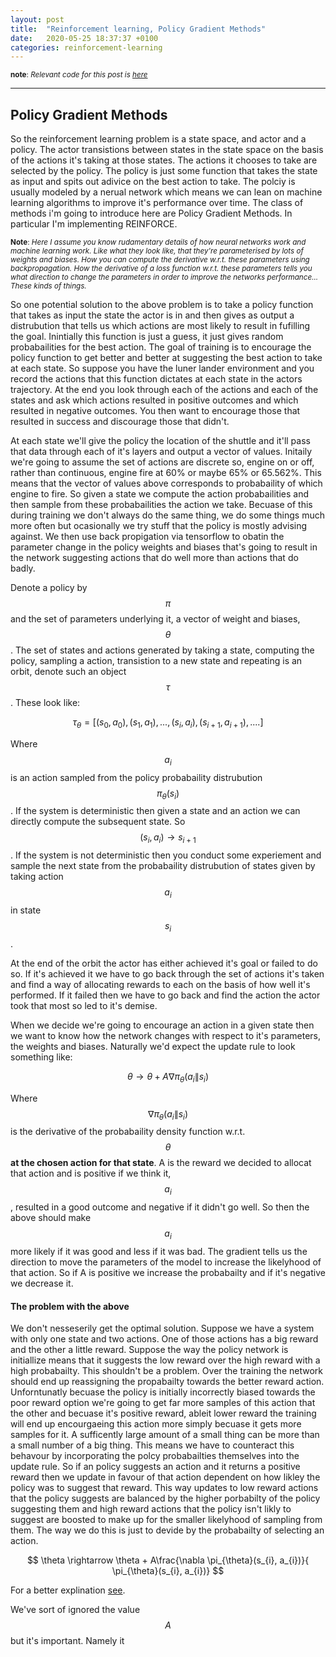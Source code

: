 ```yaml
---
layout: post
title:  "Reinforcement learning, Policy Gradient Methods"
date:   2020-05-25 18:37:37 +0100
categories: reinforcement-learning
---
```

<sup>__note__: *Relevant code for this post is [here](https://github.com/mauicv/openai-gym-solns)*</sup>

---

## Policy Gradient Methods


So the reinforcement learning problem is a state space, and actor and a policy. The actor transistions between states in the state space on the basis of the actions it's taking at those states. The actions it chooses to take are selected by the policy. The policy is just some function that takes the state as input and spits out adivice on the best action to take. The polciy is usually modeled by a nerual network which means we can lean on machine learning algorithms to improve it's performance over time. The class of methods i'm going to introduce here are Policy Gradient Methods. In particular I'm implementing REINFORCE.

<sup>__Note__: *Here I assume you know rudamentary details of how neural networks work and machine learning work. Like what they look like, that they're parameterised by lots of weights and biases. How you can compute the derivative w.r.t. these parameters using backpropagation. How the derivative of a loss function w.r.t. these parameters tells you what direction to change the parameters in order to improve the networks performance... These kinds of things.*</sup>


So one potential solution to the above problem is to take a policy function that takes as input the state the actor is in and then gives as output a distrubution that tells us which actions are most likely to result in fufilling the goal. Inintially this function is just a guess, it just gives random probabailities for the best action. The goal of training is to encourage the policy function to get better and better at suggesting the best action to take at each state. So suppose you have the luner lander environment and you record the actions that this function dictates at each state in the actors trajectory. At the end you look through each of the actions and each of the states and ask which actions resulted in positive outcomes and which resulted in negative outcomes. You then want to encourage those that resulted in success and discourage those that didn't.

At each state we'll give the policy the location of the shuttle and it'll pass that data through each of it's layers and output a vector of values. Initaily we're going to assume the set of actions are discrete so, engine on or off, rather than continuous, engine fire at 60% or maybe 65% or 65.562%. This means that the vector of values above corresponds to probabaility of which engine to fire. So given a state we compute the action probabailities and then sample from these probabailities the action we take. Becuase of this during training we don't always do the same thing, we do some things much more often but ocasionally we try stuff that the policy is mostly advising against. We then use back propigation via tensorflow to obatin the parameter change in the policy weights and biases that's going to result in the network suggesting actions that do well more than actions that do badly.

Denote a policy by $$\pi$$ and the set of parameters underlying it, a vector of weight and biases, $$\theta$$. The set of states and actions generated by taking a state, computing the policy, sampling a action, transistion to a new state and repeating is an orbit, denote such an object $$\tau$$. These look like:

$$\tau_{\theta} = [(s_{0}, a_{0}), (s_{1}, a_{1}), ..., (s_{i}, a_{i}), (s_{i+1}, a_{i+1}), ....]$$

Where $$a_{i}$$ is an action sampled from the policy probabaility distrubution $$\pi_{\theta}(s_{i})$$. If the system is deterministic then given a state and an action we can directly compute the subsequent state. So $$(s_{i}, a_{i}) \rightarrow s_{i+1}$$. If the system is not deterministic then you conduct some experiement and sample the next state from the probabaility distrubution of states given by taking action $$a_{i}$$ in state $$s_{i}$$.

At the end of the orbit the actor has either achieved it's goal or failed to do so. If it's achieved it we have to go back through the set of actions it's taken and find a way of allocating rewards to each on the basis of how well it's performed. If it failed then we have to go back and find the action the actor took that most so led to it's demise.

When we decide we're going to encourage an action in a given state then we want to know how the network changes with respect to it's parameters, the weights and biases. Naturally we'd expect the update rule to look something like:

$$
\theta \rightarrow \theta + A\nabla \pi_{\theta}( a_{i}\| s_{i})
$$

Where $$\nabla \pi_{\theta}( a_{i}\| s_{i})$$ is the derivative of the probabaility density function w.r.t. $$\theta$$ __at the chosen action for that state__. A is the reward we decided to allocat that action and is positive if we think it, $$a_{i}$$, resulted in a good outcome and negative if it didn't go well. So then the above should make $$a_{i}$$ more likely if it was good and less if it was bad. The gradient tells us the direction to move the parameters of the model to increase the likelyhood of that action. So if A is positive we increase the probabailty and if it's negative we decrease it.

#### The problem with the above

We don't nesseserily get the optimal solution. Suppose we have a system with only one state and two actions. One of those actions has a big reward and the other a little reward. Suppose the way the policy network is initiallize means that it suggests the low reward over the high reward with a high probabailty. This shouldn't  be a problem. Over the training the network should end up reassigning the propabailty towards the better reward action. Unforntunatly becuase the policy  is initially incorrectly biased towards the poor reward option we're going to get far more samples of this action that the other and becuase it's positive reward, ableit lower reward the training will end up encourgaeing this action more simply becuase it gets more samples for it. A sufficently large amount of a small thing can be more than a small number of a big thing. This means we have to counteract this behavour by incorporating the polcy probabailties themselves into the update rule. So if an policy suggests an action and it returns a positive reward then we update in favour of that action dependent on how likley the policy was to suggest that reward. This way updates to low reward actions that the policy suggests are balanced by the higher porbabilty of the policy suggesting them and high reward actions that the policy isn't likly to suggest are boosted to make up for the smaller likelyhood of sampling from them. The way we do this is just to devide by the probabailty of selecting an action.

$$
\theta \rightarrow \theta + A\frac{\nabla \pi_{\theta}(s_{i}, a_{i})}{ \pi_{\theta}(s_{i}, a_{i})}
$$

For a better explination [see](https://towardsdatascience.com/an-intuitive-explanation-of-policy-gradient-part-1-reinforce-aa4392cbfd3c).

We've sort of ignored the value $$A$$ but it's important. Namely it


<!-- $$

\begin{aligned}
  & \phi(x,y) = \phi \left(\sum_{i=1}^n x_ie_i, \sum_{j=1}^n y_je_j \right)
  = \sum_{i=1}^n \sum_{j=1}^n x_i y_j \phi(e_i, e_j) = \\
  & (x_1, \ldots, x_n) \left( \begin{array}{ccc}
      \phi(e_1, e_1) & \cdots & \phi(e_1, e_n) \\
      \vdots & \ddots & \vdots \\
      \phi(e_n, e_1) & \cdots & \phi(e_n, e_n)
    \end{array} \right)
  \left( \begin{array}{c}
      y_1 \\
      \vdots \\
      y_n
    \end{array} \right)
\end{aligned}

$$ -->
